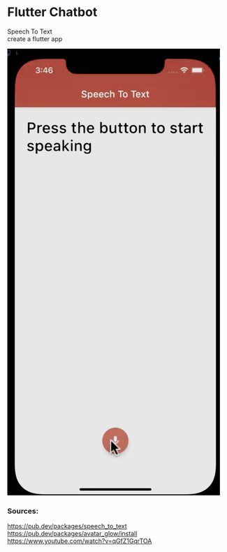 # Flutter Chatbot
Speech To Text <br>
create a flutter app <br>

![chatbot](chatbot.jpg) 
### Sources:
https://pub.dev/packages/speech_to_text <br>
https://pub.dev/packages/avatar_glow/install <br>
https://www.youtube.com/watch?v=qGfZ1GqrTOA <br>

